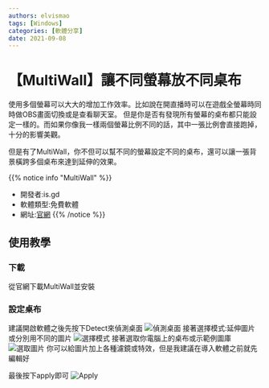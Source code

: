 ```yaml
---
authors: elvismao
tags: [Windows]
categories: [軟體分享]
date: 2021-09-08
---
```


# 【MultiWall】讓不同螢幕放不同桌布

使用多個螢幕可以大大的增加工作效率。比如說在開直播時可以在遊戲全螢幕時同時做OBS畫面切換或是查看聊天室。
但是你是否有發現所有螢幕的桌布都只能設定一樣的。而如果你像我一樣兩個螢幕比例不同的話，其中一張比例會直接跑掉，十分的影響美觀。

但是有了MultiWall，你不但可以幫不同的螢幕設定不同的桌布，還可以讓一張背景橫跨多個桌布來達到延伸的效果。

<!--more-->

{{% notice info "MultiWall" %}}

- 開發者:is.gd
- 軟體類型:免費軟體
- 網址:[官網](http://windowbox.me/multiwall/downloads.php)
  {{% /notice %}}

## 使用教學

### 下載

從官網下載MultiWall並安裝

### 設定桌布

建議開啟軟體之後先按下Detect來偵測桌面
![偵測桌面](https://emtech.cc/images/MultiWall-detect.png)
接著選擇模式:延伸圖片或分別用不同的圖片
![選擇模式](https://emtech.cc/images/MultiWall-mode.png)
接著選取你電腦上的桌布或示範例圖庫
![選取圖片](https://emtech.cc/images/MultiWall-browse.png)
你可以給圖片加上各種濾鏡或特效，但是我建議在導入軟體之前就先編輯好

最後按下apply即可
![Apply](https://emtech.cc/images/MultiWall-apply.png)
